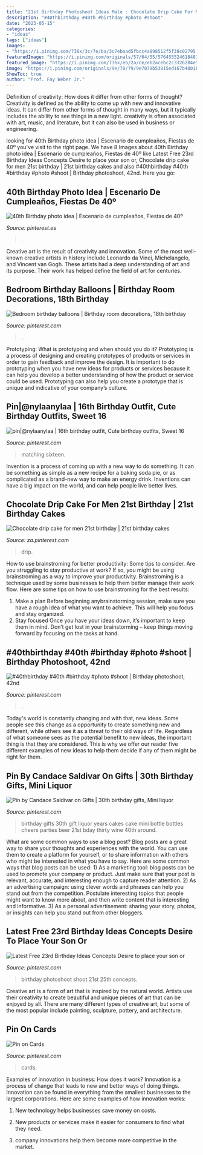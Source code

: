 ```yaml
---
title: "21st Birthday Photoshoot Ideas Male : Chocolate Drip Cake For Men 21st Birthday"
description: "#40thbirthday #40th #birthday #photo #shoot"
date: "2023-05-15"
categories:
- "ideas"
tags: ["ideas"]
images:
- "https://i.pinimg.com/736x/3c/7e/ba/3c7ebaad5fbcc4a898512f5f38c02795.jpg"
featuredImage: "https://i.pinimg.com/originals/57/64/55/576455524618481c3aa551ef1c291c28.jpg"
featured_image: "https://i.pinimg.com/736x/eb/2a/ce/eb2acebc2c3326284e5ec2c027f445fa.jpg"
image: "https://i.pinimg.com/originals/9e/70/79/9e7079b53815ed167b4001b17f6aa7fb.jpg"
ShowToc: true
author: "Prof. Fay Weber Jr."
---
```



Definition of creativity: How does it differ from other forms of thought?
Creativity is defined as the ability to come up with new and innovative ideas. It can differ from other forms of thought in many ways, but it typically includes the ability to see things in a new light. creativity is often associated with art, music, and literature, but it can also be used in business or engineering.

	

		
looking for 40th Birthday photo idea | Escenario de cumpleaños, Fiestas de 40º you've visit to the right page. We have 8 Images about 40th Birthday photo idea | Escenario de cumpleaños, Fiestas de 40º like Latest Free 23rd Birthday Ideas Concepts Desire to place your son or, Chocolate drip cake for men 21st birthday | 21st birthday cakes and also #40thbirthday #40th #birthday #photo #shoot | Birthday photoshoot, 42nd. Here you go:
		
    
## 40th Birthday Photo Idea | Escenario De Cumpleaños, Fiestas De 40º

<img loading=lazy src="https://i.pinimg.com/originals/9e/70/79/9e7079b53815ed167b4001b17f6aa7fb.jpg" onerror="this.onerror=null;this.src='https://tse4.mm.bing.net/th?id=OIP.-sQ-THKbPwn4PIq2sgohrQHaLH&amp;pid=15.1';" alt="40th Birthday photo idea | Escenario de cumpleaños, Fiestas de 40º">

_Source: pinterest.es_

>. 

	

Creative art is the result of creativity and innovation. Some of the most well-known creative artists in history include Leonardo da Vinci, Michelangelo, and Vincent van Gogh. These artists had a deep understanding of art and its purpose. Their work has helped define the field of art for centuries.

    
## Bedroom Birthday Balloons | Birthday Room Decorations, 18th Birthday

<img loading=lazy src="https://i.pinimg.com/736x/77/09/12/7709122b195976172ce82034eeb00c3f.jpg" onerror="this.onerror=null;this.src='https://tse2.mm.bing.net/th?id=OIP.N_f9_RU5utC1MxAWiL3GrwHaJ3&amp;pid=15.1';" alt="Bedroom birthday balloons | Birthday room decorations, 18th birthday">

_Source: pinterest.com_

>. 

	

Prototyping: What is prototyping and when should you do it?
Prototyping is a process of designing and creating prototypes of products or services in order to gain feedback and improve the design. It is important to do prototyping when you have new ideas for products or services because it can help you develop a better understanding of how the product or service could be used. Prototyping can also help you create a prototype that is unique and indicative of your company’s culture.

    
## Pin|@nylaanylaa | 16th Birthday Outfit, Cute Birthday Outfits, Sweet 16

<img loading=lazy src="https://i.pinimg.com/originals/57/64/55/576455524618481c3aa551ef1c291c28.jpg" onerror="this.onerror=null;this.src='https://tse2.mm.bing.net/th?id=OIP.HHpRsgzkchZHg39ri1m5iAHaJ4&amp;pid=15.1';" alt="pin|@nylaanylaa | 16th birthday outfit, Cute birthday outfits, Sweet 16">

_Source: pinterest.com_

>matching sixteen. 

	

Invention is a process of coming up with a new way to do something. It can be something as simple as a new recipe for a baking soda pie, or as complicated as a brand-new way to make an energy drink. Inventions can have a big impact on the world, and can help people live better lives.

    
## Chocolate Drip Cake For Men 21st Birthday | 21st Birthday Cakes

<img loading=lazy src="https://i.pinimg.com/736x/3c/7e/ba/3c7ebaad5fbcc4a898512f5f38c02795.jpg" onerror="this.onerror=null;this.src='https://tse3.mm.bing.net/th?id=OIP.IWxk_A8Z5se9ftw1tvWVygHaJ3&amp;pid=15.1';" alt="Chocolate drip cake for men 21st birthday | 21st birthday cakes">

_Source: za.pinterest.com_

>drip. 

	

How to use brainstroming for better productivity: Some tips to consider.
Are you struggling to stay productive at work? If so, you might be using brainstroming as a way to improve your productivity. Brainstroming is a technique used by some businesses to help them better manage their work flow. Here are some tips on how to use brainstroming for the best results: 
1) Make a plan 
Before beginning anybrainstorming session, make sure you have a rough idea of what you want to achieve. This will help you focus and stay organized. 
2) Stay focused 
Once you have your ideas down, it’s important to keep them in mind. Don’t get lost in your brainstorming – keep things moving forward by focusing on the tasks at hand.

    
## #40thbirthday #40th #birthday #photo #shoot | Birthday Photoshoot, 42nd

<img loading=lazy src="https://i.pinimg.com/736x/34/98/85/3498852cd24076bced23874418b2e404.jpg" onerror="this.onerror=null;this.src='https://tse1.mm.bing.net/th?id=OIP.VF5MLJCmWrukyeRjbVBs7gHaJV&amp;pid=15.1';" alt="#40thbirthday #40th #birthday #photo #shoot | Birthday photoshoot, 42nd">

_Source: pinterest.com_

>. 

	

Today's world is constantly changing and with that, new ideas. Some people see this change as a opportunity to create something new and different, while others see it as a threat to their old ways of life. Regardless of what someone sees as the potential benefit to new ideas, the important thing is that they are considered. This is why we offer our reader five different examples of new ideas to help them decide if any of them might be right for them.

    
## Pin By Candace Saldivar On Gifts | 30th Birthday Gifts, Mini Liquor

<img loading=lazy src="https://i.pinimg.com/originals/12/12/56/12125690bd003fe10fda6b63cabab84a.jpg" onerror="this.onerror=null;this.src='https://tse2.mm.bing.net/th?id=OIP.-F2LMB44EpVxzHYBcvqa2QHaJ6&amp;pid=15.1';" alt="Pin by Candace Saldivar on Gifts | 30th birthday gifts, Mini liquor">

_Source: pinterest.com_

>birthday gifts 30th gift liquor years cakes cake mini bottle bottles cheers parties beer 21st bday thirty wine 40th around. 

	

What are some common ways to use a blog post?
Blog posts are a great way to share your thoughts and experiences with the world. You can use them to create a platform for yourself, or to share information with others who might be interested in what you have to say. Here are some common ways that blog posts can be used: 1) As a marketing tool: blog posts can be used to promote your company or product. Just make sure that your post is relevant, accurate, and interesting enough to capture reader attention. 2) As an advertising campaign: using clever words and phrases can help you stand out from the competition. Postulate interesting topics that people might want to know more about, and then write content that is interesting and informative. 3) As a personal advertisement: sharing your story, photos, or insights can help you stand out from other bloggers.

    
## Latest Free 23rd Birthday Ideas Concepts Desire To Place Your Son Or

<img loading=lazy src="https://i.pinimg.com/736x/2a/71/04/2a71040b4ae74ac763d828eb76253e61.jpg" onerror="this.onerror=null;this.src='https://tse2.mm.bing.net/th?id=OIP.YmZwEGanQWTwtMKxWUG2EwHaK1&amp;pid=15.1';" alt="Latest Free 23rd Birthday Ideas Concepts Desire to place your son or">

_Source: pinterest.com_

>birthday photoshoot shoot 21st 25th concepts. 

	

Creative art is a form of art that is inspired by the natural world. Artists use their creativity to create beautiful and unique pieces of art that can be enjoyed by all. There are many different types of creative art, but some of the most popular include painting, sculpture, pottery, and architecture.

    
## Pin On Cards

<img loading=lazy src="https://i.pinimg.com/736x/eb/2a/ce/eb2acebc2c3326284e5ec2c027f445fa.jpg" onerror="this.onerror=null;this.src='https://tse4.mm.bing.net/th?id=OIP.n1oSiEKkH0PDNS6AljeeegHaJ3&amp;pid=15.1';" alt="Pin on Cards">

_Source: pinterest.com_

>cards. 

	

Examples of innovation in business: How does it work?
Innovation is a process of change that leads to new and better ways of doing things. Innovation can be found in everything from the smallest businesses to the largest corporations. Here are some examples of how innovation works:
1. New technology helps businesses save money on costs.

2. New products or services make it easier for consumers to find what they need.

3. company innovations help them become more competitive in the market.


